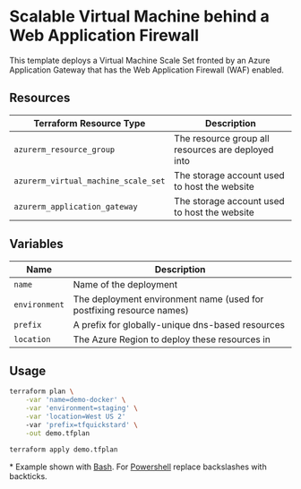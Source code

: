 # Scalable Virtual Machine behind a Web Application Firewall

This template deploys a Virtual Machine Scale Set fronted by an Azure Application Gateway that has the Web Application Firewall (WAF) enabled.

## Resources

| Terraform Resource Type | Description |
| - | - |
| `azurerm_resource_group` | The resource group all resources are deployed into |
| `azurerm_virtual_machine_scale_set` | The storage account used to host the website |
| `azurerm_application_gateway` | The storage account used to host the website |

## Variables

| Name | Description |
|-|-|
| `name` | Name of the deployment |
| `environment` | The deployment environment name (used for postfixing resource names) |
| `prefix` | A prefix for globally-unique dns-based resources |
| `location` | The Azure Region to deploy these resources in |


## Usage

```bash
terraform plan \
    -var 'name=demo-docker' \
    -var 'environment=staging' \
    -var 'location=West US 2'
    -var 'prefix=tfquickstard' \
    -out demo.tfplan

terraform apply demo.tfplan
```

\* Example shown with [Bash](https://www.gnu.org/software/bash/).  For [Powershell](https://docs.microsoft.com/en-us/powershell/) replace backslashes with backticks.